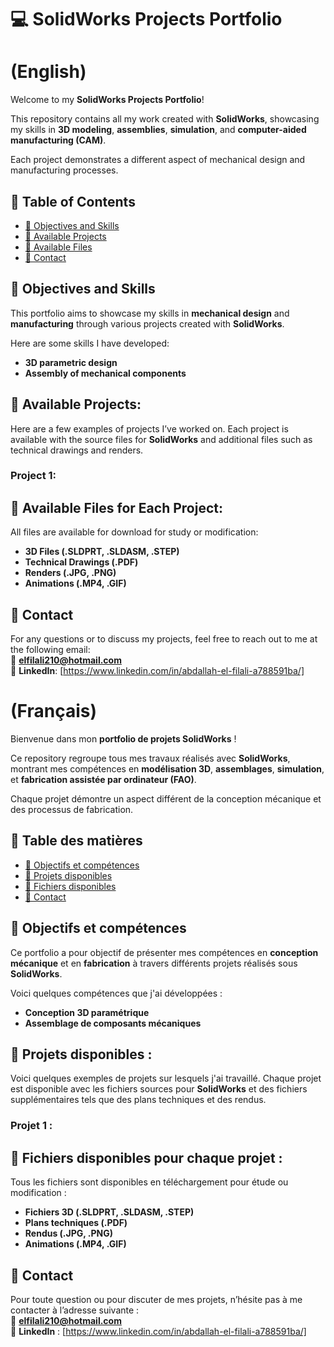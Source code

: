 # 💻 SolidWorks Projects Portfolio

# (English)

Welcome to my **SolidWorks Projects Portfolio**! 

This repository contains all my work created with **SolidWorks**, showcasing my skills in **3D modeling**, **assemblies**, **simulation**, and **computer-aided manufacturing (CAM)**. 

Each project demonstrates a different aspect of mechanical design and manufacturing processes.

## 🚀 Table of Contents 
- [📌 Objectives and Skills](#objectives-and-skills)
- [🔧 Available Projects](#available-projects)
- [📂 Available Files](#available-files)
- [🎯 Contact](#contact)

## 📌 Objectives and Skills
This portfolio aims to showcase my skills in **mechanical design** and **manufacturing** through various projects created with **SolidWorks**. 

Here are some skills I have developed:
- **3D parametric design**
- **Assembly of mechanical components**

## 🔧 Available Projects:
Here are a few examples of projects I’ve worked on. Each project is available with the source files for **SolidWorks** and additional files such as technical drawings and renders.

### Project 1:

## 📂 Available Files for Each Project:
All files are available for download for study or modification:
- **3D Files (.SLDPRT, .SLDASM, .STEP)**
- **Technical Drawings (.PDF)**
- **Renders (.JPG, .PNG)**
- **Animations (.MP4, .GIF)**

## 🎯 Contact
For any questions or to discuss my projects, feel free to reach out to me at the following email:  
📧 **elfilali210@hotmail.com**  
🔗 **LinkedIn**: [https://www.linkedin.com/in/abdallah-el-filali-a788591ba/]



# (Français)

Bienvenue dans mon **portfolio de projets SolidWorks** ! 

Ce repository regroupe tous mes travaux réalisés avec **SolidWorks**, montrant mes compétences en **modélisation 3D**, **assemblages**, **simulation**, et **fabrication assistée par ordinateur (FAO)**. 

Chaque projet démontre un aspect différent de la conception mécanique et des processus de fabrication.


## 🚀 Table des matières
- [📌 Objectifs et compétences](#objectifs-et-compétences)
- [🔧 Projets disponibles](#projets-disponibles)
- [📂 Fichiers disponibles](#fichiers-disponibles)
- [🎯 Contact](#contact)


## 📌 Objectifs et compétences
Ce portfolio a pour objectif de présenter mes compétences en **conception mécanique** et en **fabrication** à travers différents projets réalisés sous **SolidWorks**. 

Voici quelques compétences que j'ai développées :
- **Conception 3D paramétrique**
- **Assemblage de composants mécaniques**


## 🔧 Projets disponibles :
Voici quelques exemples de projets sur lesquels j'ai travaillé. Chaque projet est disponible avec les fichiers sources pour **SolidWorks** et des fichiers supplémentaires tels que des plans techniques et des rendus.

### Projet 1 :


## 📂 Fichiers disponibles pour chaque projet :
Tous les fichiers sont disponibles en téléchargement pour étude ou modification :
- **Fichiers 3D (.SLDPRT, .SLDASM, .STEP)**
- **Plans techniques (.PDF)**
- **Rendus (.JPG, .PNG)**
- **Animations (.MP4, .GIF)**


## 🎯 Contact
Pour toute question ou pour discuter de mes projets, n’hésite pas à me contacter à l’adresse suivante :  
📧 **elfilali210@hotmail.com**  
🔗 **LinkedIn** : [https://www.linkedin.com/in/abdallah-el-filali-a788591ba/]
